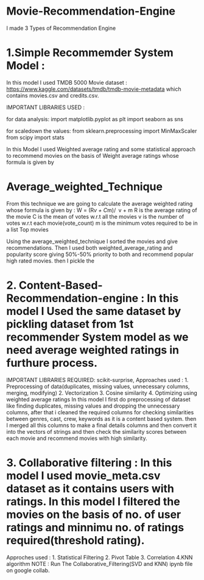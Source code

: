 # Movie-Recommendation-Engine
I made 3 Types of Recommendation Engine 

# 1.Simple Recommemder System Model :
In this model I used TMDB 5000 Movie dataset : https://www.kaggle.com/datasets/tmdb/tmdb-movie-metadata which contains movies.csv and credits.csv.

IMPORTANT LIBRARIES USED :

for data analysis:
import matplotlib.pyplot as plt
import seaborn as sns

for scaledown the values:
from sklearn.preprocessing import MinMaxScaler
from scipy import stats

In this Model I used Weighted average rating and some statistical approach to recommend movies on the basis of Weight average ratings
whose formula is given by 
                      
# Average_weighted_Technique
From this technique we are going to calculate the average weighted rating whose formula is given by : 
W = (R*v + C*m)/ v + m 
R is the average rating of the movie
C is the mean of votes w.r.t all the movies
v is the number of votes w.r.t each movie(vote_count)
m is the minimum votes required to be in a list Top movies 

Using the average_weighted_technique I sorted the movies and give recommendations. Then I used both weighted_average_rating and popularity score giving 50%-50% priority to both and recommend popular high rated movies. then I pickle the 

# 2. Content-Based-Recommendation-engine : In this model I Used the same dataset by pickling dataset from 1st recommender System model as we need average weighted ratings in furthure process.

IMPORTANT LIBRARIES REQUIRED: scikit-surprise, 
Approaches used : 1. Preprocessing of data(duplicates, missing values, unnecessary columns, merging, modifying)
                  2. Vectorization
                  3. Cosine similarity
                  4. Optimizing using weighted average ratings
In this model I first do preprocessing of dataset like finding duplicates, missing values and dropping the unnecessary columns, after that i cleaned the required columns for checking similarities between genres, cast, crew, keywords as it is a content based system. then I merged all this columns to make a final details columns and then convert it into the vectors of strings and then check the similarity scores between each movie and recommend movies with high similarity.

# 3. Collaborative filtering : In this model I used movie_meta.csv dataset as it contains users with ratings. In this model I filtered the movies on the basis of no. of user ratings and minnimu no. of ratings required(threshold rating).

Approches used : 1. Statistical Filtering
                 2. Pivot Table
                 3. Correlation
                 4.KNN algorithm 
NOTE : Run The Collaborative_Filtering(SVD and KNN) ipynb file on google collab.             
